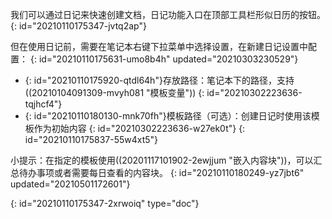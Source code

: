 我们可以通过日记来快速创建文档，日记功能入口在顶部工具栏形似日历的按钮。
{: id="20210110175347-jvtq2ap"}

但在使用日记前，需要在笔记本右键下拉菜单中选择设置，在新建日记设置中配置：
{: id="20210110175631-umo8b4h" updated="20210303230529"}

* {: id="20210110175920-qtdl64h"}存放路径：笔记本下的路径，支持((20210104091309-mvyh081 "模板变量"))
  {: id="20210302223636-tqjhcf4"}
* {: id="20210110180130-mnk70fh"}模板路径（可选）：创建日记时使用该模板作为初始内容
  {: id="20210302223636-w27ek0t"}
{: id="20210110175837-55w4xt5"}

小提示：在指定的模板使用((20201117101902-2ewjjum "嵌入内容块"))，可以汇总待办事项或者需要每日查看的内容块。
{: id="20210110180249-yz7jbt6" updated="20210501172601"}


{: id="20210110175347-2xrwoiq" type="doc"}

